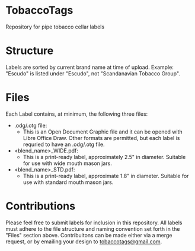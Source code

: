 # TobaccoTags
Repository for pipe tobacco cellar labels

# Structure
Labels are sorted by current brand name at time of upload.
Example: "Escudo" is listed under "Escudo", not "Scandanavian Tobacco Group".

# Files
Each Label contains, at minimum, the following three files:
- .odg/.otg file:
  - This is an Open Document Graphic file and it can be opened with Libre Office Draw. Other formats are permitted, but each label is requried to have an .odg/.otg file.
- <blend_name>_WIDE.pdf:
  - This is a print-ready label, approximately 2.5" in diameter. Suitable for use with wide mouth mason jars.
- <blend_name>_STD.pdf:
  - This is a print-ready label, approximate 1.8" in diameter. Suitable for use with standard mouth mason jars. 

# Contributions
Please feel free to submit labels for inclusion in this repository. All labels must adhere to the file structure and naming convention set forth in the "Files" section above. Contribuitons can be made either via a merge request, or by emailing your design to tobaccotags@gmail.com.
